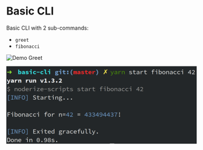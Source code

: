 # Basic CLI

Basic CLI with 2 sub-commands:

* `greet`
* `fibonacci`

![Demo Greet](img/demo-green.png)

![Demo Fibonacci](img/demo-fibonacci.png)
